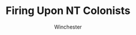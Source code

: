 ---
media: "images/rounds/round_4_2/fire_upon_nt.png"
media_type: image
title: Firing Upon NT Colonists
author: Winchester
desc: The Kharkovchanka calls the bluff of an NTSO.
---